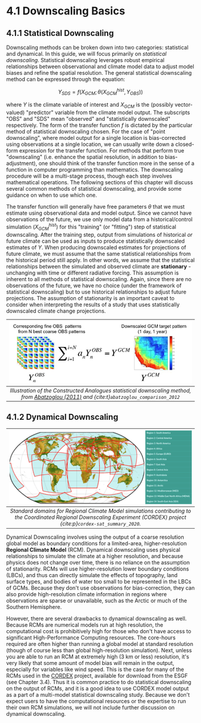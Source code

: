# 4.1 Downscaling Basics

## 4.1.1 Statistical Downscaling
Downscaling methods can be broken down into two categories: statistical and dynamical. In this guide, we will focus primarily on *statistical downscaling*. Statistical downscaling leverages robust empirical relationships between observational and climate model data to adjust model biases and refine the spatial resolution. The general statistical downscaling method can be expressed through the equation:

$$Y_{SDS} = f(X_{GCM} ; \theta(X_{GCM}^{hist}, Y_{OBS}))$$

where $Y$ is the climate variable of interest and $X_{GCM}$ is the (possibly vector-valued) "predictor" variable from the climate model output. The subscripts "OBS" and "SDS" mean "observed" and "statistically downscaled" respectively. The form of the transfer function $f$ is dictated by the particular method of statistical downscaling chosen. For the case of "point downscaling", where model output for a single location is bias-corrected using observations at a single location, we can usually write down a closed-form expression for the transfer function. For methods that perform true "downscaling" (i.e. enhance the spatial resolution, in addition to bias-adjustment), one should think of the transfer function more in the sense of a function in computer programming than mathematics. The downscaling procedure will be a multi-stage process, though each step involves mathematical operations. The following sections of this chapter will discuss several common methods of statistical downscaling, and provide some guidance on when to use which one.

The transfer function will generally have free parameters $\theta$ that we must estimate using observational data and model output. Since we cannot have observations of the future, we use only model data from a historical/control simulation ($X_{GCM}^{hist}$) for this "training" (or "fitting") step of statistical downscaling. After the training step, output from simulations of historical *or* future climate can be used as inputs to produce statistically downscaled estimates of $Y$. When producing downscaled estimates for projections of future climate, we must assume that the same statistical relationships from the historical period still apply. In other words, we assume that the statistical relationships between the simulated and observed climate are **stationary** - unchanging with time or different radiative forcing. This assumption is inherent to all methods of statistical downscaling. Again, since there are no observations of the future, we have no choice (under the framework of statistical downscaling) but to use historical relationships to adjust future projections. The assumption of stationarity is an important caveat to consider when interpreting the results of a study that uses statistically downscaled climate change projections.

|![](./figures/ConstructedAnalogs2.jpeg)|
|:--:|
|*Illustration of the Constructed Analogues statistical downscaling method, from [Abatzoglou (2011)](https://climate.northwestknowledge.net/MACA/MACAmethod.php) and {cite:t}`abatzoglou_comparison_2012`*|


## 4.1.2 Dynamical Downscaling

|![](./figures/cordex_domains.png)|
|:--:|
|*Standard domains for Regional Climate Model simulations contributing to the Coordinated Regional Downscaling Experiment (CORDEX) project {cite:p}`cordex-sat_summary_2020`.*|

Dynamical Downscaling involves using the output of a coarse resolution global model as boundary conditions for a limited-area, higher-resolution **Regional Climate Model** (RCM). Dynamical downscaling uses physical relationships to simulate the climate at a higher resolution, and because physics does not change over time, there is no reliance on the assumption of stationarity. RCMs will use higher-resolution lower boundary conditions (LBCs), and thus can directly simulate the effects of topography, land surface types, and bodies of water too small to be represented in the LBCs of GCMs. Because they don't use observations for bias-correction, they can also provide high-resolution climate information in regions where observations are sparse or unavailable, such as the Arctic or much of the Southern Hemisphere.

However, there are several drawbacks to dynamical downscaling as well. Because RCMs are numerical models run at high resolution, the computational cost is prohibitively high for those who don't have access to significant High-Performance Computing resources. The core-hours required are often higher than running a global model at standard resolution (though of course less than global high-resolution simulation). Next, unless you are able to run an RCM at extremely high (3 km or less) resolution, it's very likely that some amount of model bias will remain in the output, especially for variables like wind speed. This is the case for many of the RCMs used in the [CORDEX](https://cordex.org/) project, available for download from the ESGF (see Chapter 3.4). Thus it is common practice to do statistical downscaling on the output of RCMs, and it is a good idea to use CORDEX model output as a part of a multi-model statistical downscaling study. Because we don't expect users to have the computational resources or the expertise to run their own RCM simulations, we will not include further discussion on dynamical downscaling.